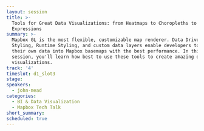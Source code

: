 ```yaml
---
layout: session
title: >-
  Tools for Great Data Visualizations: from Heatmaps to Choropleths to
  Expressions
summary: >-
  Mapbox GL is the most flexible, customizable map renderer. Data Driven
  Styling, Runtime Styling, and custom data layers enable developers to mix
  their own data into Mapbox basemaps with the best performance. In this
  session, you'll learn how best to use these tools to create amazing data
  visualizations.
track: '4'
timeslot: d1_slot3
stage:
speakers:
  - john-mead
categories:
  - BI & Data Visualization
  - Mapbox Tech Talk
short_summary: 
scheduled: true
---
```



